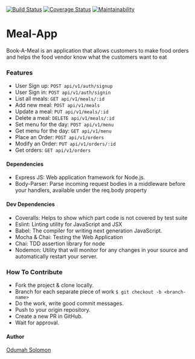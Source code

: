 [![Build Status](https://travis-ci.org/slimsolz/Meal-App.svg?branch=develop)](https://travis-ci.org/slimsolz/Meal-App)
[![Coverage Status](https://coveralls.io/repos/github/slimsolz/Meal-App/badge.svg)](https://coveralls.io/github/slimsolz/Meal-App)
[![Maintainability](https://api.codeclimate.com/v1/badges/4978ee47683a6e8b6432/maintainability)](https://codeclimate.com/github/slimsolz/Meal-App/maintainability)

# Meal-App
Book-A-Meal is an application that allows customers to make food orders and helps the food vendor know what the customers want to eat

### Features
- User Sign up: `POST api/v1/auth/signup`
- User Sign in: `POST api/v1/auth/signin`
- List all meals: `GET api/v1/meals/:id`
- Add new meal: `POST api/v1/meals`
- Update a meal: `PUT api/v1/meals/:id`
- Delete a meal: `DELETE api/v1/meals/:id`
- Set menu for the day: `POST api/v1/menu`
- Get menu for the day: `GET api/v1/menu`
- Place an Order: `POST api/v1/orders`
- Modify an Order: `PUT api/v1/orders/:id`
- Get orders: `GET api/v1/orders` 

#### Dependencies
- Express JS: Web application framework for Node.js.
- Body-Parser: Parse incoming request bodies in a middleware before your handlers, available under the req.body property

#### Dev Dependencies
- Coveralls: Helps to show which part code is not covered by test suite
- Eslint: Linting utility for JavaScript and JSX
- Babel: The compiler for writing next generation JavaScript.
- Mocha & Chai: Testing the Web Application
- Chai: TDD assertion library for node
- Nodemon: Utility that will monitor for any changes in your source and automatically restart your server.

### How To Contribute
- Fork the project & clone locally.
- Branch for each separate piece of work `$ git checkout -b <branch-name>`
- Do the work, write good commit messages.
- Push to your origin repository.
- Create a new PR in GitHub.
- Wait for approval.

#### Author
[Odumah Solomon](https://twitter.com/slimsolz)
